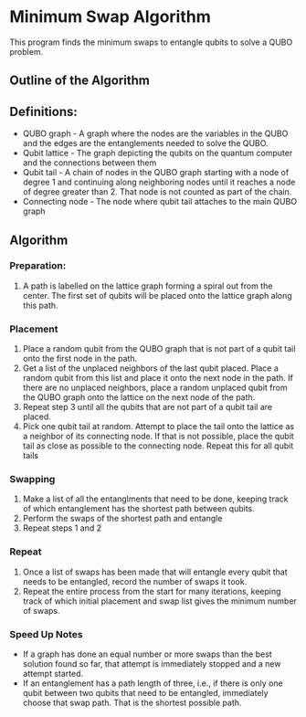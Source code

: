 # Minimum Swap Algorithm

This program finds the minimum swaps to entangle qubits to solve a QUBO problem.

## Outline of the Algorithm

## Definitions: 
* QUBO graph - A graph where the nodes are the variables in the QUBO and the edges are the entanglements needed to solve the QUBO.
* Qubit lattice - The graph depicting the qubits on the quantum computer and the connections between them
* Qubit tail - A chain of nodes in the QUBO graph starting with a node of degree 1 and continuing along neighboring nodes until it reaches a node of degree greater than 2. That node is not counted as part of the chain.
* Connecting node - The node where qubit tail attaches to the main QUBO graph

## Algorithm

### Preparation:
1. A path is labelled on the lattice graph forming a spiral out from the center. The first set of qubits will be placed onto the lattice graph along this path.

### Placement
1. Place a random qubit from the QUBO graph that is not part of a qubit tail onto the first node in the path.
2. Get a list of the unplaced neighbors of the last qubit placed. Place a random qubit from this list and place it onto the next node in the path. If there are no unplaced neighbors, place a random unplaced qubit from the QUBO graph onto the lattice on the next node of the path.
3. Repeat step 3 until all the qubits that are not part of a qubit tail are placed.
4. Pick one qubit tail at random. Attempt to place the tail onto the lattice as a neighbor of its connecting node. If that is not possible, place the qubit tail as close as possible to the connecting node. Repeat this for all qubit tails

### Swapping
1. Make a list of all the entanglments that need to be done, keeping track of which entanglement has the shortest path between qubits.
2. Perform the swaps of the shortest path and entangle
3. Repeat steps 1 and 2

### Repeat
 1. Once a list of swaps has been made that will entangle every qubit that needs to be entangled, record the number of swaps it took.
 2. Repeat the entire process from the start for many iterations, keeping track of which initial placement and swap list gives the minimum number of swaps.

### Speed Up Notes
* If a graph has done an equal number or more swaps than the best solution found so far, that attempt is immediately stopped and a new attempt started.
* If an entanglement has a path length of three, i.e., if there is only one qubit between two qubits that need to be entangled, immediately choose that swap path. That is the shortest possible path.





